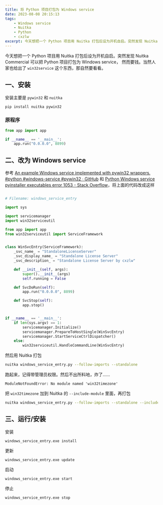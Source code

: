 ```yaml
---
title: 将 Python 项目打包为 Windows service
date: 2023-08-08 20:15:13
tags:
    - Windows service
    - Nuitka
    - Python
    - cxzlw
excerpt: 今天想把一个 Python 项目用 Nuitka 打包后设为开机自启。突然发现 Nuitka Commercial 可以把 Python 项目打包为 Windows service， 然而要钱。当然人家也给出了 win32service 这个东西，那自然要看看。
---
```


今天想把一个 Python 项目用 Nuitka 打包后设为开机自启。突然发现 Nuitka Commercial 可以把 Python 项目打包为 Windows service， 然而要钱。当然人家也给出了 `win32service` 这个东西，那自然要看看。

## 一、安装

安装主要是 `pywin32` 和 `nuitka`

```bash
pip install nuitka pywin32
```

### 原程序

```python
from app import app

if __name__ == '__main__':
    app.run("0.0.0.0", 8899)

```

## 二、改为 Windows service

参考 [An example Windows service implemented with pywin32 wrappers. #python #windows-service #pywin32 · GitHub](https://gist.github.com/drmalex07/10554232) 和 [Python Windows service pyinstaller executables error 1053 - Stack Overflow](https://stackoverflow.com/questions/25770873/python-windows-service-pyinstaller-executables-error-1053/25934756#25934756)，将上面的代码改成这样

```python

# Filename: windows_service_entry

import sys

import servicemanager
import win32serviceutil

from app import app
from win32serviceutil import ServiceFramework


class WinSvcEntry(ServiceFramework):
    _svc_name_ = "StandaloneLicenseServer"
    _svc_display_name_ = "Standalone License Server"
    _svc_description_ = "Standalone License Server by cxzlw"

    def __init__(self, args):
        super().__init__(args)
        self.running = False

    def SvcDoRun(self):
        app.run("0.0.0.0", 8899)

    def SvcStop(self):
        app.stop()


if __name__ == '__main__':
    if len(sys.argv) == 1:
        servicemanager.Initialize()
        servicemanager.PrepareToHostSingle(WinSvcEntry)
        servicemanager.StartServiceCtrlDispatcher()
    else:
        win32serviceutil.HandleCommandLine(WinSvcEntry)

```

然后用 Nuitka 打包

```bash
nuitka windows_service_entry.py --follow-imports --standalone
```

跑起来，记得带管理员权限。然后不出所料地，炸了……

```log
ModuleNotFoundError: No module named 'win32timezone'
```

把 `win32timezone` 加到 Nuitka 的 `--include-module` 里面，再打包

```bash
nuitka windows_service_entry.py --follow-imports --standalone --include-module="win32timezone"
```

## 三、运行/安装

安装

```batch
windows_service_entry.exe install
```

更新

```batch
windows_service_entry.exe update
```

启动

```batch
windows_service_entry.exe start
```

停止

```batch
windows_service_entry.exe stop
```
